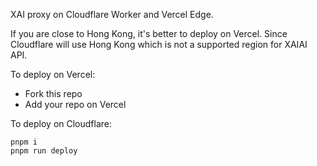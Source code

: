 XAI proxy on Cloudflare Worker and Vercel Edge.

If you are close to Hong Kong, it's better to deploy on Vercel. Since Cloudflare will use Hong Kong which is not a supported region for XAIAI API.

To deploy on Vercel:

- Fork this repo
- Add your repo on Vercel

To deploy on Cloudflare:

```
pnpm i
pnpm run deploy
```
